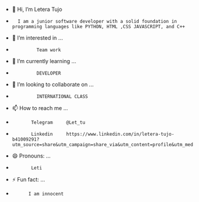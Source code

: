 - 👋 Hi, I’m Letera Tujo
-       I am a junior software developer with a solid foundation in programming languages like PYTHON, HTML ,CSS JAVASCRIPT, and C++
- 👀 I’m interested in ...
-              Team work
- 🌱 I’m currently learning ...
-              DEVELOPER
- 💞️ I’m looking to collaborate on ...
-              INTERNATIONAL CLASS
- 📫 How to reach me ...
-            Telegram     @Let_tu
-            Linkedin     https://www.linkedin.com/in/letera-tujo-b41009291?utm_source=share&utm_campaign=share_via&utm_content=profile&utm_medium=android_app    
- 😄 Pronouns: ...
-            Leti
- ⚡ Fun fact: ...
-           I am innocent

>
